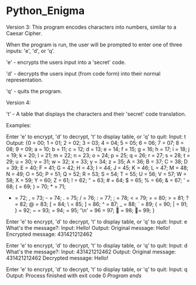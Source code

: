 # Python_Enigma
Version 3:
This program encodes characters into numbers, similar to a Caesar Cipher.

When the program is run, the user will be prompted to enter one of three inputs: 'e', 'd', or 'q'.

'e' - encrypts the users input into a 'secret' code.

'd' - decrypts the users input (from code form) into their normal representation.

'q' - quits the program.

Version 4:

't' - A table that displays the characters and their 'secret' code translation.

Examples:

Enter 'e' to encrypt, 'd' to decrypt, 't' to display table, or 'q' to quit:
Input: t
Output: {0 = 00; 1 = 01; 2 = 02; 3 = 03; 4 = 04; 5 = 05; 
6 = 06; 7 = 07; 8 = 08; 9 = 09; a = 10; b = 11; 
c = 12; d = 13; e = 14; f = 15; g = 16; h = 17; 
i = 18; j = 19; k = 20; l = 21; m = 22; n = 23; 
o = 24; p = 25; q = 26; r = 27; s = 28; t = 29; 
u = 30; v = 31; w = 32; x = 33; y = 34; z = 35; 
A = 36; B = 37; C = 38; D = 39; E = 40; F = 41; 
G = 42; H = 43; I = 44; J = 45; K = 46; L = 47; 
M = 48; N = 49; O = 50; P = 51; Q = 52; R = 53; 
S = 54; T = 55; U = 56; V = 57; W = 58; X = 59; 
Y = 60; Z = 61; ! = 62; " = 63; # = 64; $ = 65; 
% = 66; & = 67; ' = 68; ( = 69; ) = 70; * = 71; 
+ = 72; , = 73; - = 74; . = 75; / = 76; : = 77; 
; = 78; < = 79; = = 80; > = 81; ? = 82; @ = 83; 
[ = 84; \ = 85; ] = 86; ^ = 87; _ = 88; ` = 89; 
{ = 90; | = 91; } = 92; ~ = 93;   = 94; 	 = 95; 
'\n' = 96 = 97;  = 98;  = 99; }
 
Enter 'e' to encrypt, 'd' to decrypt, 't' to display table, or 'q' to quit:
Input: e
  What's the message?:
Input: Hello!
Output: 
     Original message: Hello!
     Encrypted message: 431421212462

Enter 'e' to encrypt, 'd' to decrypt, 't' to display table, or 'q' to quit:
Input: d
   What's the message?:
Input: 431421212462
Output:
     Original message: 431421212462
     Decrypted message: Hello!

Enter 'e' to encrypt, 'd' to decrypt, 't' to display table, or 'q' to quit:
Input: q
Output: Process finished with exit code 0
*Program ends*
